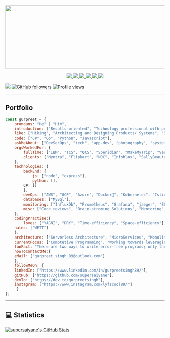 <img src="https://github.com/supersaiyane/supersaiyane/blob/main/Resources/name-removebg-preview.png" width="995" height="200"/>

<p align="center">
  <a href= "https://github.com/supersaiyane/">
    <img src="https://img.icons8.com/material-outlined/30/689d6a/source-code.png"/>
  </a>
  <a href= "https://instagram.com/lyfzcool89/">
    <img src="https://img.icons8.com/wired/32/000000/instagram-new.png"/>
  </a>
  <a href= "https://supersaiyane.github.io/gurpreetsingh/">
    <img src="https://img.icons8.com/material-outlined/30/689d6a/geography.png"/>
  </a>
  <a href= "https://dev.to/gurpreetsingh">
    <img src="https://img.icons8.com/windows/32/000000/dev.png"/>
  </a>
  <a href= "https://www.linkedin.com/in/gurpreetsingh89/">
    <img src="https://img.icons8.com/material-outlined/30/689d6a/linkedin.png"/>
  </a>
  <a href= "mailto:gurpreet.singh_89@outlook.com">
    <img src="https://img.icons8.com/wired/32/000000/apple-mail.png"/>
  </a>	
</p>  

![](https://visitor-badge.glitch.me/badge?page_id=github.com/supersaiyane) [![GitHub followers](https://img.shields.io/github/followers/supersaiyane?label=Follow&style=social)](https://github.com/supersaiyane/?tab=follow) ![Profile views](https://gpvc.arturio.dev/supersaiyane) 

---

## Portfolio

```javascript
const gurpreet = {
    pronouns: "He" | "Him",
    introduction: ["Results-oriented", "Technology professional with proven leadership ability"],
    like: ["Hiking", "Architecting and Designing Products/ Systems", "Reading", "Cooking"],
    code: ["C#", "Go", "Python", "Javascript"],
    askMeAbout: ["DevSecOps", "tech", "app-dev", "photography", "system reliability", "system-design"],
    orgsWorkedFor: {
		fullTime: ["IBM", "TCS", "QCS", "Speridian", "MakeMyTrip", "Vertisystem"],
		clients: ["Myntra", "Flipkart", "NDC", "Infoblox", "SallyBeauty", "ReportWorkBench"]
	},
    technologies: {
        backEnd: {
            js: ["node", "express"],
            python: [],
	    C#: []
        },
        devOps: ["AWS", "GCP", "Azure", "Docker🐳", "Kubernetes", "Istio", "Ansible", "Spinnaker", "Jenkins", "Nginx"],
        databases: ["MySql"],
        monitoring: ["InfluxDb", "Prometheus", "Grafana", "jaeger", "ELK"],
        misc: ["Code reviews", "Brain-stroming Solutions", "Mentoring", "Process reviews", "Spec review", "Managing projects"]
    },
    codingPractise:{
    	loves: ["YAGNI", "DRY", "Time-efficiency", "Space-efficiency"],
	hates: ["WETT"]
    },
    architecture: ["Serverless Architecture", "MicroServices", "Monolith", "Single page applications"],
    currentFocus: ["Comptetive Programming", "Working towards leveraging DevOps to next level"],
    funFact: "There are two ways to write error-free programs; only the third one works",
    howToContactMe:{
	eMail: ["gurpreet.singh_89@outlook.com"]
	},
    followMeOn: {
	linkedIn: ["https://www.linkedin.com/in/gurpreetsingh89/"],
	gitHub: ["https://github.com/supersaiyane"],
	devTo: ["https://dev.to/gurpreetsingh"],
	instagram: ["https://www.instagram.com/lyfzcool89/"]
     }	
};
```


---
## 💻 Statistics


<a href="https://github.com/supersaiyane/supersaiyane">
  <img align="center" src="https://bad-apple-github-readme.vercel.app/api?username=supersaiyane&show_icons=true&line_height=27&count_private=true" alt="supersaiyane's GitHub Stats" />
</a>
